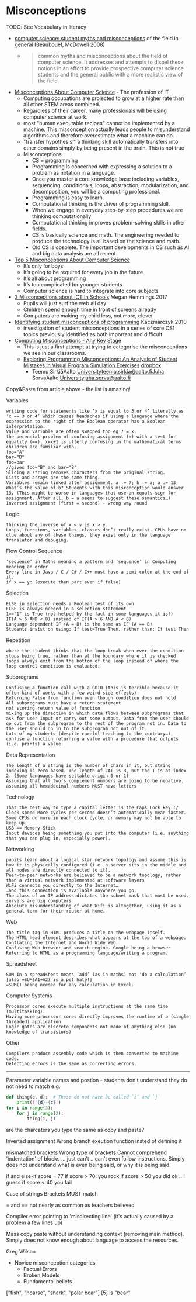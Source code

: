 Misconceptions
==============

TODO: See Vocabulary in literacy



* [computer science: student myths and misconceptions](https://www.researchgate.net/publication/234832735_Computer_science_student_myths_and_misconceptions) of the field in general (Beaubouef, McDowell 2008)
    * > common myths and misconceptions about the field of computer science. It addresses and attempts to dispel these notions in an effort to provide prospective computer science students and the general public with a more realistic view of the field
* [Misconceptions About Computer Science](https://cacm.acm.org/magazines/2017/3/213837-misconceptions-about-computer-science/fulltext) - The profession of IT
    * Computing occupations are projected to grow at a higher rate than all other STEM areas combined.
    * Regardless of their career, many professionals will be using computer science at work.
    * most "human executable recipes" cannot be implemented by a machine. This misconception actually leads people to misunderstand algorithms and therefore overestimate what a machine can do.
    *  "transfer hypothesis." a thinking skill automatically transfers into other domains simply by being present in the brain. This is not true
    * Misconceptions
        * CS = programming
        * Programming is concerned with expressing a solution to a problem as notation in a language. 
        * Once you master a core knowledge base including variables, sequencing, conditionals, loops, abstraction, modularization, and decomposition, you will be a computing professional.
        * Programming is easy to learn.
        * Computational thinking is the driver of programming skill.
        * When we engage in everyday step-by-step procedures we are thinking computationally
        * Computational thinking improves problem-solving skills in other fields.
        * CS is basically science and math. The engineering needed to produce the technology is all based on the science and math.
        * Old CS is obsolete. The important developments in CS such as AI and big data analysis are all recent.
* [Top 5 Misconceptions About Computer Science](http://blog.sparkfuneducation.com/top-5-misconceptions-about-computer-science)
    * It’s only for boys
    * It’s going to be required for every job in the future
    * It’s all about programming
    * It’s too complicated for younger students
    * Computer science is hard to integrate into core subjects
* [3 Misconceptions about ICT In Schools](https://www.netcom92.com/2013/09/3-misconceptions-ict-schools) Megan Hemmings 2017
    * Pupils will just surf the web all day
    * Children spend enough time in front of screens already
    * Computers are making my child less, not more, clever
* [Identifying student misconceptions of programming](https://dl.acm.org/doi/10.1145/1734263.1734299) Kaczmarczyk 2010
    * investigation of student misconceptions in a series of core CS1 topics previously identified as both important and difficult. 
* [Computing Misconceptions - Any Key Stage](https://community.computingatschool.org.uk/resources/4725/single)
    * This is just a first attempt at trying to categorise the misconceptions we see in our classrooms.
    * [Exploring Programming Misconceptions: An Analysis of Student Mistakes in Visual Program Simulation Exercises](https://dl.acm.org/doi/10.1145/2401796.2401799) [dropbox](https://www.dropbox.com/s/bar756coeuyn3b2/p19-sirkia.pdf?dl=0)  
        * Teemu SirkiäAalto Universityteemu.sirkia@aalto.fiJuha SorvaAalto Universityjuha.sorva@aalto.fi

Copy&Paste from article above - the list is amazing!

Variables

    writing code for statements like ‘x is equal to 3 or 4’ literally as ‘x == 3 or 4’ which causes headaches if using a language where the expression to the right of the Boolean operator has a Boolean interpretation.
    Value and variable are often swapped too eg 7 = x.
    the perennial problem of confusing assignment (=) with a test for equality (==). x=x+1 is utterly confusing in the mathematical terms children are familiar with.
    foo="A"
    bar="B"
    foo=bar
    //gives foo="B" and bar="B"
    Slicing a string removes characters from the original string.
    Lists and arrays are the same thing.
    Variables remain linked after assignment. a := 7; b := a; a := 13; What’s the value of b? Students with this misconception would answer 13. (This might be worse in languages that use an equals sign for assignment. After all, b = a seems to suggest these semantics…)
    Inverted assignment (first = second) - wrong way round

Logic

    thinking the inverse of x < y is x > y.
    Loops, functions, variables, classes don’t really exist. CPUs have no clue about any of these things, they exist only in the language translator and debuging.

Flow Control
Sequence

    ‘sequence’ in Maths meaning a pattern and ‘sequence’ in Computing meaning an order
    Every line in Java / C / C# / C++ must have a semi colon at the end of it.
    if x == y: (execute then part even if false)

Selection

    ELSE in selection needs a Boolean test of its own
    ELSE is always needed in a selection statement
    1=="1" is True (not helped by the fact in some languages it is!)
    IF(A > 6 AND < 8) instead of IF(A > 6 AND A < 8)
    Language dependent IF (A = B) is the same as IF (A == B)
    Students insist on using: If test=True Then, rather than: If test Then

Repetition

    where the student thinks that the loop break when ever the condition stops being true, rather than at the boundary where it is checked.
    loops always exit from the bottom of the loop instead of where the loop control condition is evaluated.

Subprograms

    Confusing a function call with a GOTO (this is terrible because it often kind of works with a few weird side effects)
    Returning False from function even though condition does not hold
    All subprograms must have a return statement
    not storing return value of function
    mixing up the direction in which data flows between subprograms that ask for user input or carry out some output. Data from the user should go out from the subprogram to the rest of the program not in. Data to the user should go in to the subprogram not out of it.
    Lots of my students (despite careful teaching to the contrary…) confuse a function returning a value with a procedure that outputs (i.e. prints) a value.

Data Representation

    The length of a string is the number of chars in it, but string indexing is zero based. The length of CAT is 3, but the T is at index 2. (Some languages have settable origin 0 or 1)
    Assuming that all two’s complement numbers are going to be negative.
    assuming all hexadecimal numbers MUST have letters

Technology

    That the best way to type a capital letter is the Caps Lock key :/
    Clock speed More cycles per second doesn’t automatically mean faster. Some CPUs do more in each clock cycle, or memory may not be able to keep up.
    USB == Memory Stick
    Input devices being something you put into the computer (i.e. anything that you can plug in, especially power).

Networking

    pupils learn about a logical star network topology and assume this is how it is physically configured (i.e. a server sits in the middle and all nodes are directly connected to it).
    Peer-to-peer networks are believed to be a network topology, rather than a virtual network implemented at software layers
    WiFi connects you directly to the Internet…
    …and this connection is available anywhere you go.
    The class of an IP address dictates the subnet mask that must be used.
    servers are big computers
    Absolute misunderstanding of what Wifi is altogether, using it as a general term for their router at home.

Web

    The title tag in HTML produces a title on the webpage itself.
    The HTML head element describes what appears at the top of a webpage.
    Conflating the Internet and World Wide Web.
    Confusing Web browser and search engine. Google being a browser
    Referring to HTML as a programming language/writing a program.

Spreadsheet

    SUM in a spreadsheet means ‘add’ (as in maths) not ‘do a calculation’ [also =SUM(A1+A2) is a pet hate!]
    =SUM() being needed for any calculation in Excel.

Computer Systems

    Processor cores execute multiple instructions at the same time (multitasking).
    Having more processor cores directly improves the runtime of a (single threaded) application
    Logic gates are discrete components not made of anything else (no knowledge of transistors)

Other

    Compilers produce assembly code which is then converted to machine code.
    Detecting errors is the same as correcting errors.


---

Parameter variable names and postion - students don't understand they do not need to match
e.g.
```python
def thing(c, d):  # These do not have be called `i` and `j`
    print(f'{d}-{c}')
for i in range(3):
    for j in range(2):
        thing(i, j)
```

are the charcaters you type the same as copy and paste?

Inverted assignment
Wrong branch
exeution function insted of defining it

mismatched brackets
Wrong type of brackets
Cannot comprehend 'indentation' of blocks ... just can't .. can't even follow instructions. Simply does not understand what is even being said, or why it is being said.

if and else-if
score = 77
if score > 70:
  you rock
if score > 50
  you did ok .. I guess
if score < 40
  you fail

Case of strings
Brackets MUST match

= and == not nearly as common as teachers believed

Compiler error pointing to 'misdirecting line' (it's actually caused by a problem a few lines up)

Mass copy paste without understanding context (removing main method). Simply does not know enough about language to access the resources.

Greg Wilson
* Novice misconception categories
    * Factual Errors
    * Broken Models
    * Fundamental beliefs



["fish", "hoarse", "shark", "polar bear"]
   [5] is "bear" 